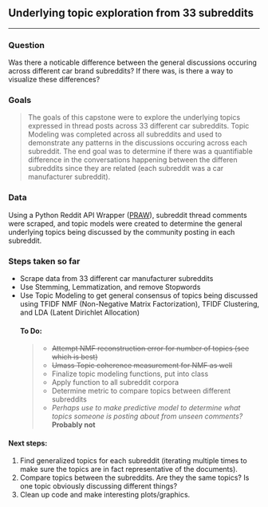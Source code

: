 ## Underlying topic exploration from 33 subreddits  
---
### Question

Was there a noticable difference between the general discussions occuring across different car brand subreddits?
  If there was, is there a way to visualize these differences?
  
### Goals
> The goals of this capstone were to explore the underlying topics expressed in thread posts across 33 different car subreddits. Topic Modeling was completed across all subreddits and used to demonstrate any patterns in the discussions occuring across each subreddit. The end goal was to determine if there was a quantifiable difference in the conversations happening between the differen subreddits since they are related (each subreddit was a car manufacturer subreddit).

### Data
Using a Python Reddit API Wrapper ([PRAW](https://praw.readthedocs.io/en/latest/)), subreddit thread comments were scraped, and topic models were created to determine the general underlying topics being discussed by the community posting in each subreddit.

### Steps taken so far
* Scrape data from 33 different car manufacturer subreddits
* Use Stemming, Lemmatization, and remove Stopwords
* Use Topic Modeling to get general consensus of topics being discussed using TFIDF NMF (Non-Negative Matrix Factorization), TFIDF Clustering, and LDA (Latent Dirichlet Allocation)
  #### To Do:
  > * <strike>Attempt NMF reconstruction error for number of topics (see which is best)</strike>
  >  * <strike>Umass Topic coherence measurement for NMF as well</strike>
  > * Finalize topic modeling functions, put into class
  > * Apply function to all subreddit corpora
  > * Determine metric to compare topics between different subreddits
  > * *Perhaps use to make predictive model to determine what topics someone is posting about from unseen comments?* **Probably not**
  


#### Next steps:
1. Find generalized topics for each subreddit (iterating multiple times to make sure the topics are in fact representative of the documents). 
2. Compare topics between the subreddits. Are they the same topics? Is one topic obviously discussing different things?
3. Clean up code and make interesting plots/graphics.



